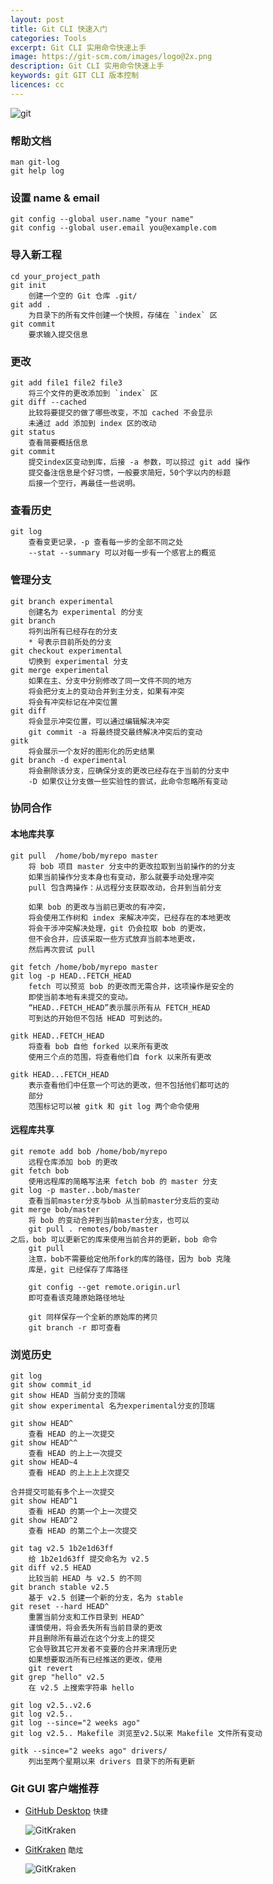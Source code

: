 ```yaml
---
layout: post
title: Git CLI 快速入门
categories: Tools
excerpt: Git CLI 实用命令快速上手
image: https://git-scm.com/images/logo@2x.png
description: Git CLI 实用命令快速上手
keywords: git GIT CLI 版本控制
licences: cc
---
```


![git](https://git-scm.com/images/logo@2x.png)

### 帮助文档

	man git-log
	git help log

### 设置 name & email

	git config --global user.name "your name"
	git config --global user.email you@example.com

### 导入新工程

	cd your_project_path
	git init
		创建一个空的 Git 仓库 .git/
	git add .
		为目录下的所有文件创建一个快照，存储在 `index` 区
	git commit
		要求输入提交信息

### 更改
	git add file1 file2 file3
		将三个文件的更改添加到 `index` 区
	git diff --cached
		比较将要提交的做了哪些改变，不加 cached 不会显示
		未通过 add 添加到 index 区的改动
	git status
		查看简要概括信息
	git commit
		提交index区变动到库，后接 -a 参数，可以掠过 git add 操作
		提交备注信息是个好习惯，一般要求简短，50个字以内的标题  
		后接一个空行，再最佳一些说明。

### 查看历史
	git log
		查看变更记录，-p 查看每一步的全部不同之处
		--stat --summary 可以对每一步有一个感官上的概览

### 管理分支
	git branch experimental
		创建名为 experimental 的分支
	git branch
		将列出所有已经存在的分支
		* 号表示目前所处的分支
	git checkout experimental
		切换到 experimental 分支
	git merge experimental
		如果在主、分支中分别修改了同一文件不同的地方
		将会把分支上的变动合并到主分支，如果有冲突
		将会有冲突标记在冲突位置
	git diff
		将会显示冲突位置，可以通过编辑解决冲突
		git commit -a 将最终提交最终解决冲突后的变动
	gitk
		将会展示一个友好的图形化的历史结果
	git branch -d experimental 
		将会删除该分支，应确保分支的更改已经存在于当前的分支中
		-D 如果仅让分支做一些实验性的尝试，此命令忽略所有变动

### 协同合作
#### 本地库共享

	git pull  /home/bob/myrepo master
		将 bob 项目 master 分支中的更改拉取到当前操作的的分支
		如果当前操作分支本身也有变动，那么就要手动处理冲突
		pull 包含两操作：从远程分支获取改动，合并到当前分支
		
		如果 bob 的更改与当前已更改的有冲突，
		将会使用工作树和 index 来解决冲突，已经存在的本地更改
		将会干涉冲突解决处理，git 仍会拉取 bob 的更改，
		但不会合并，应该采取一些方式放弃当前本地更改，
		然后再次尝试 pull
		
	git fetch /home/bob/myrepo master
	git log -p HEAD..FETCH_HEAD
		fetch 可以预览 bob 的更改而无需合并，这项操作是安全的
		即使当前本地有未提交的变动。
		“HEAD..FETCH_HEAD”表示展示所有从 FETCH_HEAD
		可到达的开始但不包括 HEAD 可到达的。
	
	gitk HEAD..FETCH_HEAD
		将查看 bob 自他 forked 以来所有更改
		使用三个点的范围，将查看他们自 fork 以来所有更改
		
	gitk HEAD...FETCH_HEAD
		表示查看他们中任意一个可达的更改，但不包括他们都可达的
		部分
		范围标记可以被 gitk 和 git log 两个命令使用

#### 远程库共享

	git remote add bob /home/bob/myrepo
		远程仓库添加 bob 的更改
	git fetch bob
		使用远程库的简略写法来 fetch bob 的 master 分支
	git log -p master..bob/master
		查看当前master分支与bob 从当前master分支后的变动
	git merge bob/master
		将 bob 的变动合并到当前master分支，也可以
		git pull . remotes/bob/master
	之后，bob 可以更新它的库来使用当前合并的更新，bob 命令
		git pull
		注意，bob不需要给定他所fork的库的路径，因为 bob 克隆
		库是，git 已经保存了库路径
		
		git config --get remote.origin.url
		即可查看该克隆原始路径地址
		
		git 同样保存一个全新的原始库的拷贝
		git branch -r 即可查看

### 浏览历史

	git log
	git show commit_id
	git show HEAD 当前分支的顶端
	git show experimental 名为experimental分支的顶端
	
	git show HEAD^ 
		查看 HEAD 的上一次提交
	git show HEAD^^
		查看 HEAD 的上上一次提交
	git show HEAD~4
		查看 HEAD 的上上上上次提交
		
	合并提交可能有多个上一次提交
	git show HEAD^1
		查看 HEAD 的第一个上一次提交
	git show HEAD^2
		查看 HEAD 的第二个上一次提交
	
	git tag v2.5 1b2e1d63ff
		给 1b2e1d63ff 提交命名为 v2.5
	git diff v2.5 HEAD
		比较当前 HEAD 与 v2.5 的不同
	git branch stable v2.5
		基于 v2.5 创建一个新的分支，名为 stable
	git reset --hard HEAD^
		重置当前分支和工作目录到 HEAD^
		谨慎使用，将会丢失所有当前目录的更改
		并且删除所有最近在这个分支上的提交
		它会导致其它开发者不变要的合并来清理历史
		如果想要取消所有已经推送的更改，使用
		git revert
	git grep "hello" v2.5
		在 v2.5 上搜索字符串 hello
		
	git log v2.5..v2.6
	git log v2.5..
	git log --since="2 weeks ago"
	git log v2.5.. Makefile 浏览至v2.5以来 Makefile 文件所有变动
	
	gitk --since="2 weeks ago" drivers/
		列出至两个星期以来 drivers 目录下的所有更新

### Git GUI 客户端推荐

* [GitHub Desktop](https://desktop.github.com/) `快捷`

	![GitKraken](https://desktop.github.com/images/github-desktop-screenshot-mac.png)
	
* [GitKraken](https://www.gitkraken.com/) `酷炫`

	![GitKraken](https://1v5ymx3zt3y73fq5gy23rtnc-wpengine.netdna-ssl.com/wp-content/uploads/2022/03/index-thumbnail.png)